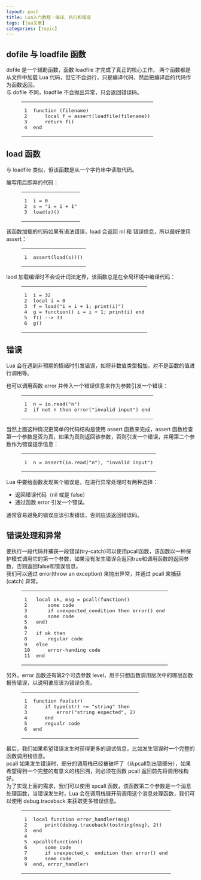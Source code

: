 ```yaml
---
layout: post
title: Lua入门教程：编译、执行和错误 
tags: [lua文章]
categories: [topic]
---
```

<h2 id="dofile-与-loadfile-函数"><a href="#dofile-与-loadfile-函数" class="headerlink" title="dofile 与 loadfile 函数"></a>dofile 与 loadfile 函数</h2><p>dofile 是一个辅助函数，函数 loadfile 才完成了真正的核心工作。 两个函数都是从文件中加载 Lua 代码，但它不会运行，只是编译代码，然后把编译后的代码作为函数返回。<br/>与 dofile 不同，loadfile 不会抛出异常，只会返回错误码。</p>
<figure class="highlight lua"><table><tbody><tr><td class="gutter"><pre><span class="line">1</span><br/><span class="line">2</span><br/><span class="line">3</span><br/><span class="line">4</span><br/></pre></td><td class="code"><pre><span class="line"><span class="function"><span class="keyword">function</span> <span class="params">(filename)</span></span></span><br/><span class="line">    <span class="keyword">local</span> f = <span class="built_in">assert</span>(<span class="built_in">loadfile</span>(filename))</span><br/><span class="line">    <span class="keyword">return</span> f()</span><br/><span class="line"><span class="keyword">end</span></span><br/></pre></td></tr></tbody></table></figure>
<h2 id="load-函数"><a href="#load-函数" class="headerlink" title="load 函数"></a>load 函数</h2><p>与 loadfile 类似，但该函数是从一个字符串中读取代码。</p>
<p>编写用后即弃的代码：</p>
<figure class="highlight lua"><table><tbody><tr><td class="gutter"><pre><span class="line">1</span><br/><span class="line">2</span><br/><span class="line">3</span><br/></pre></td><td class="code"><pre><span class="line">i = <span class="number">0</span></span><br/><span class="line">s = <span class="string">&#34;i = i + 1&#34;</span></span><br/><span class="line"><span class="built_in">load</span>(s)() </span><br/></pre></td></tr></tbody></table></figure>

<p>该函数加载的代码如果有语法错误，load 会返回 nil 和 错误信息，所以最好使用 assert：</p>
<figure class="highlight lua"><table><tbody><tr><td class="gutter"><pre><span class="line">1</span><br/></pre></td><td class="code"><pre><span class="line"><span class="built_in">assert</span>(<span class="built_in">load</span>(s))()</span><br/></pre></td></tr></tbody></table></figure>
<p>laod 加载编译时不会设计词法定界，该函数总是在全局环境中编译代码：</p>
<figure class="highlight lua"><table><tbody><tr><td class="gutter"><pre><span class="line">1</span><br/><span class="line">2</span><br/><span class="line">3</span><br/><span class="line">4</span><br/><span class="line">5</span><br/><span class="line">6</span><br/></pre></td><td class="code"><pre><span class="line">i = <span class="number">32</span></span><br/><span class="line"><span class="keyword">local</span> i = <span class="number">0</span></span><br/><span class="line">f = <span class="built_in">load</span>(<span class="string">&#34;i = i + 1; print(i)&#34;</span>)</span><br/><span class="line">g = <span class="function"><span class="keyword">function</span><span class="params">()</span></span> i = i + <span class="number">1</span>; <span class="built_in">print</span>(i) <span class="keyword">end</span></span><br/><span class="line">f() <span class="comment">--&gt; 33</span></span><br/><span class="line">g() </span><br/></pre></td></tr></tbody></table></figure>
<h2 id="错误"><a href="#错误" class="headerlink" title="错误"></a>错误</h2><p>Lua 会在遇到非预期的情绪时引发错误，如将非数值类型相加，对不是函数的值进行调用等。</p>
<p>也可以调用函数 error 并传入一个错误信息来作为参数引发一个错误：</p>
<figure class="highlight lua"><table><tbody><tr><td class="gutter"><pre><span class="line">1</span><br/><span class="line">2</span><br/></pre></td><td class="code"><pre><span class="line">n = <span class="built_in">io</span>.<span class="built_in">read</span>(<span class="string">&#34;n&#34;</span>)</span><br/><span class="line"><span class="keyword">if</span> <span class="keyword">not</span> n <span class="keyword">then</span> <span class="built_in">error</span>(<span class="string">&#34;invalid input&#34;</span>) <span class="keyword">end</span></span><br/></pre></td></tr></tbody></table></figure>
<p>当然上面这种情况更简单的代码结构是使用 assert 函数来完成，assert 函数检查第一个参数是否为真，如果为真则返回该参数，否则引发一个错误，并用第二个参数作为错误提示信息：</p>
<figure class="highlight lua"><table><tbody><tr><td class="gutter"><pre><span class="line">1</span><br/></pre></td><td class="code"><pre><span class="line">n = <span class="built_in">assert</span>(<span class="built_in">io</span>.<span class="built_in">read</span>(<span class="string">&#34;n&#34;</span>), <span class="string">&#34;invalid input&#34;</span>)</span><br/></pre></td></tr></tbody></table></figure>
<p>Lua 中要给函数发现某个错误是，在进行异常处理时有两种选择：</p>
<ul>
<li>返回错误代码（nil 或是 false）</li>
<li>通过函数 error 引发一个错误。</li>
</ul>
<p>通常容易避免的错误应该引发错误，否则应该返回错误码。</p>
<h2 id="错误处理和异常"><a href="#错误处理和异常" class="headerlink" title="错误处理和异常"></a>错误处理和异常</h2><p>要执行一段代码并捕获一段错误(try-catch)可以使用pcall函数，该函数以一种保护模式调用它的第一个参数，如果没有发生错误会返回true和调用函数的返回参数，否则返回false和错误信息。<br/>我们可以通过 error(throw an exception) 来抛出异常，并通过 pcall 来捕获 (catch) 异常。</p>
<figure class="highlight lua"><table><tbody><tr><td class="gutter"><pre><span class="line">1</span><br/><span class="line">2</span><br/><span class="line">3</span><br/><span class="line">4</span><br/><span class="line">5</span><br/><span class="line">6</span><br/><span class="line">7</span><br/><span class="line">8</span><br/><span class="line">9</span><br/><span class="line">10</span><br/><span class="line">11</span><br/></pre></td><td class="code"><pre><span class="line"><span class="keyword">local</span> ok, msg = <span class="built_in">pcall</span>(<span class="function"><span class="keyword">function</span><span class="params">()</span></span></span><br/><span class="line">    some code</span><br/><span class="line">    <span class="keyword">if</span> unexpected_condition <span class="keyword">then</span> <span class="built_in">error</span>() <span class="keyword">end</span></span><br/><span class="line">    some code</span><br/><span class="line"><span class="keyword">end</span>)</span><br/><span class="line"></span><br/><span class="line"><span class="keyword">if</span> ok <span class="keyword">then</span></span><br/><span class="line">    regular code</span><br/><span class="line"><span class="keyword">else</span></span><br/><span class="line">    <span class="built_in">error</span>-handing code</span><br/><span class="line"><span class="keyword">end</span></span><br/></pre></td></tr></tbody></table></figure>
<p>另外，error 函数还有第2个可选参数 level，用于只想函数调用层次中的哪层函数报告错误，以说明谁应该为错误负责。</p>
<figure class="highlight lua"><table><tbody><tr><td class="gutter"><pre><span class="line">1</span><br/><span class="line">2</span><br/><span class="line">3</span><br/><span class="line">4</span><br/><span class="line">5</span><br/><span class="line">6</span><br/></pre></td><td class="code"><pre><span class="line"><span class="function"><span class="keyword">function</span> <span class="title">foo</span><span class="params">(str)</span></span></span><br/><span class="line">    <span class="keyword">if</span> <span class="built_in">type</span>(str) ~= <span class="string">&#34;string&#34;</span> <span class="keyword">then</span></span><br/><span class="line">        <span class="built_in">error</span>(<span class="string">&#34;string expected&#34;</span>, <span class="number">2</span>)</span><br/><span class="line">    <span class="keyword">end</span></span><br/><span class="line">    regualr code</span><br/><span class="line"><span class="keyword">end</span></span><br/></pre></td></tr></tbody></table></figure>
<p>最后，我们如果希望错误发生时获得更多的调试信息，比如发生错误时一个完整的函数调用栈信息。<br/>pcall 如果发生错误时，部分的调用栈已经被破坏了（从pcall到出错部分），如果希望得到一个完整的有意义的栈回溯，则必须在函数 pcall 返回前先将调用栈构好。<br/>为了实现上面的需求，我们可以使用 xpcall 函数，该函数第二个参数是一个消息处理函数，当错误发生时，Lua 会在调用栈展开前调用这个消息处理函数，我们可以使用 debug.traceback 来获取更多错误信息。</p>
<figure class="highlight lua"><table><tbody><tr><td class="gutter"><pre><span class="line">1</span><br/><span class="line">2</span><br/><span class="line">3</span><br/><span class="line">4</span><br/><span class="line">5</span><br/><span class="line">6</span><br/><span class="line">7</span><br/><span class="line">8</span><br/><span class="line">9</span><br/></pre></td><td class="code"><pre><span class="line"><span class="keyword">local</span> <span class="function"><span class="keyword">function</span> <span class="title">error_handler</span><span class="params">(msg)</span></span></span><br/><span class="line">    <span class="built_in">print</span>(<span class="built_in">debug</span>.<span class="built_in">traceback</span>(<span class="built_in">tostring</span>(msg), <span class="number">2</span>))</span><br/><span class="line"><span class="keyword">end</span></span><br/><span class="line"></span><br/><span class="line"><span class="built_in">xpcall</span>(<span class="function"><span class="keyword">function</span><span class="params">()</span></span></span><br/><span class="line">    some code</span><br/><span class="line">    <span class="keyword">if</span> unexpected_c  ondition <span class="keyword">then</span> <span class="built_in">error</span>() <span class="keyword">end</span></span><br/><span class="line">    some code</span><br/><span class="line"><span class="keyword">end</span>, error_handler)</span><br/></pre></td></tr></tbody></table></figure>